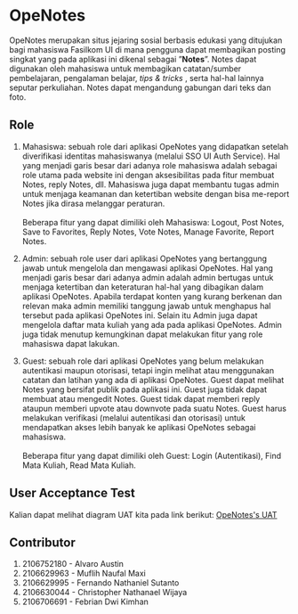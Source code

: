 # OpeNotes

OpeNotes merupakan situs jejaring sosial berbasis edukasi yang ditujukan bagi mahasiswa Fasilkom UI di mana pengguna dapat membagikan posting singkat yang pada aplikasi ini dikenal sebagai ”<b>Notes</b>”. Notes dapat digunakan oleh mahasiswa untuk membagikan catatan/sumber pembelajaran, pengalaman belajar, <i> tips & tricks </i>, serta hal-hal lainnya seputar perkuliahan. Notes dapat mengandung gabungan dari teks dan foto.

## Role
1. Mahasiswa: sebuah role dari aplikasi OpeNotes yang didapatkan setelah diverifikasi identitas mahasiswanya (melalui SSO UI Auth Service). Hal yang menjadi garis besar dari adanya role mahasiswa adalah sebagai role utama pada website ini dengan aksesibilitas pada fitur membuat Notes, reply Notes, dll. Mahasiswa juga dapat membantu tugas admin untuk menjaga keamanan dan ketertiban website dengan bisa me-report Notes jika dirasa melanggar peraturan. 
<br> <br> Beberapa fitur yang dapat dimiliki oleh Mahasiswa: Logout, Post Notes, Save to Favorites, Reply Notes, Vote Notes, Manage Favorite, Report Notes. 


2. Admin: sebuah role user dari aplikasi OpeNotes yang bertanggung jawab untuk mengelola dan mengawasi aplikasi OpeNotes. Hal yang menjadi garis besar dari adanya admin adalah admin bertugas untuk menjaga ketertiban dan keteraturan hal-hal yang dibagikan dalam aplikasi OpeNotes. Apabila terdapat konten yang kurang berkenan dan relevan maka admin memiliki tanggung jawab untuk menghapus hal tersebut pada aplikasi OpeNotes ini. Selain itu Admin juga dapat mengelola daftar mata kuliah yang ada pada aplikasi OpeNotes. Admin juga tidak menutup kemungkinan dapat melakukan fitur yang role mahasiswa dapat lakukan.


3. Guest: sebuah role dari aplikasi OpeNotes yang belum melakukan autentikasi maupun otorisasi, tetapi ingin melihat atau menggunakan catatan dan latihan yang ada di aplikasi OpeNotes. Guest dapat melihat Notes yang bersifat publik pada aplikasi ini. Guest juga tidak dapat membuat atau mengedit Notes. Guest tidak dapat memberi reply ataupun memberi upvote atau downvote pada suatu Notes. Guest harus melakukan verifikasi (melalui autentikasi dan otorisasi) untuk mendapatkan akses lebih banyak ke aplikasi OpeNotes sebagai mahasiswa. 
<br> <br> Beberapa fitur yang dapat dimiliki oleh Guest: Login (Autentikasi), Find Mata Kuliah, Read Mata Kuliah.

## User Acceptance Test
Kalian dapat melihat diagram UAT kita pada link berikut: [OpeNotes's UAT](https://docs.google.com/spreadsheets/d/1g5jluYsFkK5xmGNwfXvRzM6NsyqoInsa/edit#gid=229880640)

## Contributor
1. 2106752180 - Alvaro Austin
2. 2106629963 - Muflih Naufal Maxi
3. 2106629995 - Fernando Nathaniel Sutanto
4. 2106630044 - Christopher Nathanael Wijaya
5. 2106706691 - Febrian Dwi Kimhan